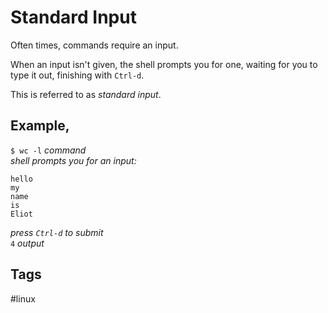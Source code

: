 # Standard Input

Often times, commands require an input.  

When an input isn't given, the shell prompts you for one, waiting for you to type it out, finishing with `Ctrl-d`.  

This is referred to as *standard input*.

## Example,
`$ wc -l` *command*  
*shell prompts you for an input:*
```
hello
my
name
is
Eliot
```
*press `Ctrl-d` to submit*  
`4` *output*  

## Tags
#linux
